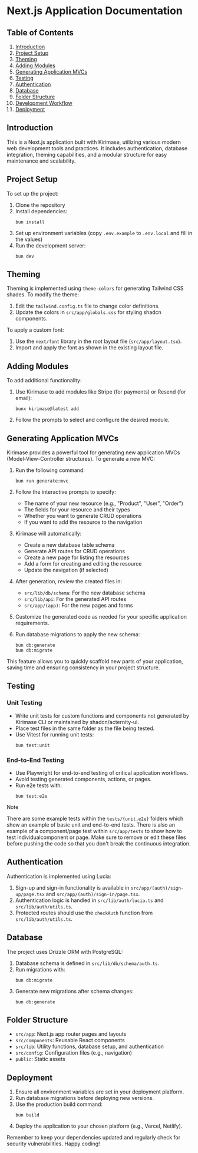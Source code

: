 # Next.js Application Documentation

## Table of Contents

1. [Introduction](#introduction)
2. [Project Setup](#project-setup)
3. [Theming](#theming)
4. [Adding Modules](#adding-modules)
5. [Generating Application MVCs](#generating-application-mvcs)
6. [Testing](#testing)
7. [Authentication](#authentication)
8. [Database](#database)
9. [Folder Structure](#folder-structure)
10. [Development Workflow](#development-workflow)
11. [Deployment](#deployment)

## Introduction

This is a Next.js application built with Kirimase, utilizing various modern web development tools and practices. It includes authentication, database integration, theming capabilities, and a modular structure for easy maintenance and scalability.

## Project Setup

To set up the project:

1. Clone the repository
2. Install dependencies:
   ```
   bun install
   ```
3. Set up environment variables (copy `.env.example` to `.env.local` and fill in the values)
4. Run the development server:
   ```
   bun dev
   ```

## Theming

Theming is implemented using `theme-colors` for generating Tailwind CSS shades. To modify the theme:

1. Edit the `tailwind.config.ts` file to change color definitions.
2. Update the colors in `src/app/globals.css` for styling shadcn components.

To apply a custom font:

1. Use the `next/font` library in the root layout file (`src/app/layout.tsx`).
2. Import and apply the font as shown in the existing layout file.

## Adding Modules

To add additional functionality:

1. Use Kirimase to add modules like Stripe (for payments) or Resend (for email):
   ```
   bunx kirimase@latest add
   ```
2. Follow the prompts to select and configure the desired module.

## Generating Application MVCs

Kirimase provides a powerful tool for generating new application MVCs (Model-View-Controller structures). To generate a new MVC:

1. Run the following command:

   ```
   bun run generate:mvc
   ```

2. Follow the interactive prompts to specify:

   - The name of your new resource (e.g., "Product", "User", "Order")
   - The fields for your resource and their types
   - Whether you want to generate CRUD operations
   - If you want to add the resource to the navigation

3. Kirimase will automatically:

   - Create a new database table schema
   - Generate API routes for CRUD operations
   - Create a new page for listing the resources
   - Add a form for creating and editing the resource
   - Update the navigation (if selected)

4. After generation, review the created files in:

   - `src/lib/db/schema`: For the new database schema
   - `src/lib/api`: For the generated API routes
   - `src/app/(app)`: For the new pages and forms

5. Customize the generated code as needed for your specific application requirements.

6. Run database migrations to apply the new schema:
   ```
   bun db:generate
   bun db:migrate
   ```

This feature allows you to quickly scaffold new parts of your application, saving time and ensuring consistency in your project structure.

## Testing

### Unit Testing

- Write unit tests for custom functions and components not generated by Kirimase CLI or maintained by shadcn/acternity-ui.
- Place test files in the same folder as the file being tested.
- Use Vitest for running unit tests:
  ```
  bun test:unit
  ```

### End-to-End Testing

- Use Playwright for end-to-end testing of critical application workflows.
- Avoid testing generated components, actions, or pages.
- Run e2e tests with:
  ```
  bun test:e2e
  ```

> [!NOTE]
> There are some example tests within the `tests/{unit,e2e}` folders which show an example of basic unit and end-to-end tests. There is also an example of a component/page test within `src/app/tests` to show how to test individualcomponent or page. Make sure to remove or edit these files before pushing the code so that you don't break the continuous integration.

## Authentication

Authentication is implemented using Lucia:

1. Sign-up and sign-in functionality is available in `src/app/(auth)/sign-up/page.tsx` and `src/app/(auth)/sign-in/page.tsx`.
2. Authentication logic is handled in `src/lib/auth/lucia.ts` and `src/lib/auth/utils.ts`.
3. Protected routes should use the `checkAuth` function from `src/lib/auth/utils.ts`.

## Database

The project uses Drizzle ORM with PostgreSQL:

1. Database schema is defined in `src/lib/db/schema/auth.ts`.
2. Run migrations with:
   ```
   bun db:migrate
   ```
3. Generate new migrations after schema changes:
   ```
   bun db:generate
   ```

## Folder Structure

- `src/app`: Next.js app router pages and layouts
- `src/components`: Reusable React components
- `src/lib`: Utility functions, database setup, and authentication
- `src/config`: Configuration files (e.g., navigation)
- `public`: Static assets

## Deployment

1. Ensure all environment variables are set in your deployment platform.
2. Run database migrations before deploying new versions.
3. Use the production build command:
   ```
   bun build
   ```
4. Deploy the application to your chosen platform (e.g., Vercel, Netlify).

Remember to keep your dependencies updated and regularly check for security vulnerabilities. Happy coding!
